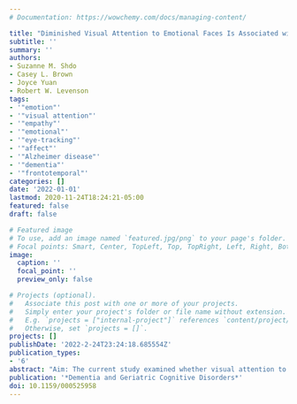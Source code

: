 ```yaml
---
# Documentation: https://wowchemy.com/docs/managing-content/

title: "Diminished Visual Attention to Emotional Faces Is Associated with Poor Emotional Valence Perception in Frontotemporal Dementia"
subtitle: ''
summary: ''
authors:
- Suzanne M. Shdo
- Casey L. Brown
- Joyce Yuan
- Robert W. Levenson
tags: 
- '"emotion"'
- '"visual attention"'
- '"empathy"'
- '"emotional"'
- '"eye-tracking"'
- '"affect"'
- '"Alzheimer disease"'
- '"dementia"'
- '"frontotemporal"'
categories: []
date: '2022-01-01'
lastmod: 2020-11-24T18:24:21-05:00
featured: false
draft: false

# Featured image
# To use, add an image named `featured.jpg/png` to your page's folder.
# Focal points: Smart, Center, TopLeft, Top, TopRight, Left, Right, BottomLeft, Bottom, BottomRight.
image:
  caption: ''
  focal_point: ''
  preview_only: false

# Projects (optional).
#   Associate this post with one or more of your projects.
#   Simply enter your project's folder or file name without extension.
#   E.g. `projects = ["internal-project"]` references `content/project/deep-learning/index.md`.
#   Otherwise, set `projects = []`.
projects: []
publishDate: '2022-2-24T23:24:18.685554Z'
publication_types:
- '6'
abstract: "Aim: The current study examined whether visual attention to emotional facial expressions is lower in individuals with frontotemporal dementia (FTD) compared to healthy controls, and whether visual attention to emotional facial expressions is associated with the ability to perceive others’ emotional valence accurately. Methods: Participants with FTD (n = 17) and healthy controls (n = 23) passively viewed pairs of emotional and neutral faces while their visual attention was measured using eye-tracking. A subsample of participants (n = 28) also completed an emotional valence perception task.Results: Individuals with FTD spent less time looking at emotional faces than healthy controls. However, there was no difference in the amount of time individuals with FTD spent looking at neutral faces as compared to healthy controls. In the subsample, less time spent looking at emotional faces (but not neutral faces) was associated with a less accurate perception of others’ emotional valence. Conclusion: Individuals with FTD displayed diminished visual attention to emotional facial expressions compared to healthy controls. Reduced attention towards emotional faces was associated with poorer emotional valence perception. Findings point toward diminished visual attention as potentially relevant for understanding oft-observed impairments in socioemotional functioning in FTD."
publication: '*Dementia and Geriatric Cognitive Disorders*'
doi: 10.1159/000525958
---
```

